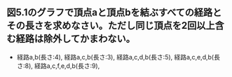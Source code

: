 ## 図5.1のグラフで頂点aと頂点bを結ぶすべての経路とその長さを求めなさい。ただし同じ頂点を2回以上含む経路は除外してかまわない。
- 経路a,b(長さ:4), 経路a,c,b(長さ:3), 経路a,c,d,b(長さ:5), 経路a,c,e,d,b(長さ:8), 経路a,c,f,e,d,b(長さ:9),
